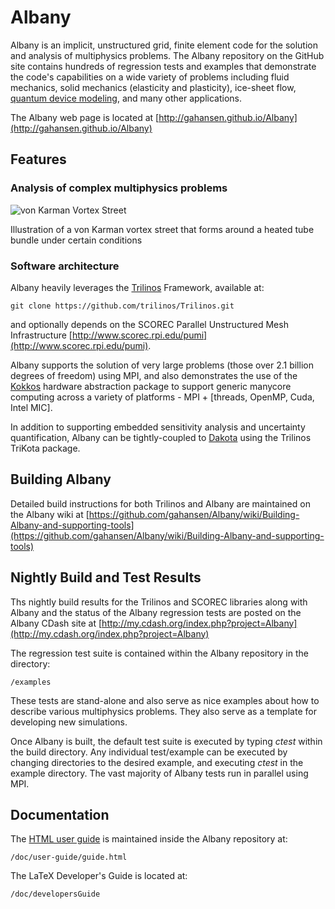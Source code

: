 # Albany

Albany is an implicit, unstructured grid, finite element code for the solution and analysis of multiphysics
problems. The Albany repository on the GitHub site contains hundreds of regression tests and examples
that demonstrate the code's capabilities on a wide variety of problems including fluid mechanics, solid 
mechanics (elasticity and plasticity), ice-sheet flow, 
[quantum device modeling](http://ieeexplore.ieee.org/stamp/stamp.jsp?arnumber=6242832), and many other applications.

The Albany web page is located at
[http://gahansen.github.io/Albany](http://gahansen.github.io/Albany)

## Features

### Analysis of complex multiphysics problems

![von Karman Vortex Street](https://github.com/gahansen/Albany/wiki/images/vonKarman.png)

Illustration of a von Karman vortex street that forms around a heated tube bundle under certain conditions

### Software architecture

Albany heavily leverages the [Trilinos](https://trilinos.org) Framework, available at:

	git clone https://github.com/trilinos/Trilinos.git

and optionally depends on the SCOREC Parallel Unstructured Mesh Infrastructure 
[http://www.scorec.rpi.edu/pumi](http://www.scorec.rpi.edu/pumi).

Albany supports the solution of very large problems (those over 2.1 billion degrees of freedom) using MPI, and
also demonstrates the use of the [Kokkos](https://github.com/kokkos) hardware abstraction package to support 
generic manycore computing across a variety of platforms - MPI + [threads, OpenMP, Cuda, Intel MIC].

In addition to supporting embedded sensitivity analysis and uncertainty quantification, Albany can be tightly-coupled
to [Dakota](https://dakota.sandia.gov) using the Trilinos TriKota package.

## Building Albany

Detailed build instructions for both Trilinos and Albany are maintained on the Albany wiki at
[https://github.com/gahansen/Albany/wiki/Building-Albany-and-supporting-tools](https://github.com/gahansen/Albany/wiki/Building-Albany-and-supporting-tools)

## Nightly Build and Test Results

Ths nightly build results for the Trilinos and SCOREC libraries along with
Albany and the status of the Albany regression tests are posted on the Albany CDash site at
[http://my.cdash.org/index.php?project=Albany](http://my.cdash.org/index.php?project=Albany)

The regression test suite is contained within the Albany repository in the directory:

	/examples

These tests are stand-alone and also serve as nice examples about how to describe various multiphysics problems.
They also serve as a template for developing new simulations.

Once Albany is built, the default test suite is executed by typing *ctest*
within the build directory. Any individual test/example can be executed by
changing directories to the desired example, and executing *ctest* in the
example directory. The vast majority of Albany tests run in parallel using MPI.

## Documentation

The [HTML user guide](http://gahansen.github.io/Albany/user-guide/guide.html) is 
maintained inside the Albany repository at:

	/doc/user-guide/guide.html

The LaTeX Developer's Guide is located at:

	/doc/developersGuide
